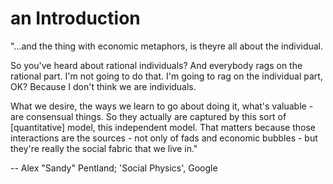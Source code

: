 # an Introduction

"...and the thing with economic metaphors, is theyre all about the individual. 

So you've heard about rational individuals? And everybody rags on the rational part. I'm not going to do that. I'm going to rag on the individual part, OK? Because I don't think we are individuals. 

What we desire, the ways we learn to go about doing it, what's valuable - are consensual things. So they actually are captured by this sort of [quantitative] model, this independent model. That matters because those interactions are the sources - not only of fads and economic bubbles - but they're really the social fabric that we live in."

-- Alex "Sandy" Pentland; 'Social Physics', Google
